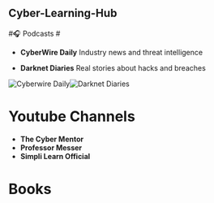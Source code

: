 ## Cyber-Learning-Hub

#🎧 Podcasts #  
- **CyberWire Daily**
  Industry news and threat intelligence

- **Darknet Diaries**
  Real stories about hacks and breaches
  
![Cyberwire Daily](https://github.com/user-attachments/assets/03703c42-1892-43e8-8014-c88a4234a967)![Darknet Diaries](https://github.com/user-attachments/assets/d8729320-9922-4b96-b568-e6c829fc6c0a)

# Youtube Channels #
- **The Cyber Mentor** 
- **Professor Messer**
- **Simpli Learn Official**

# Books #
